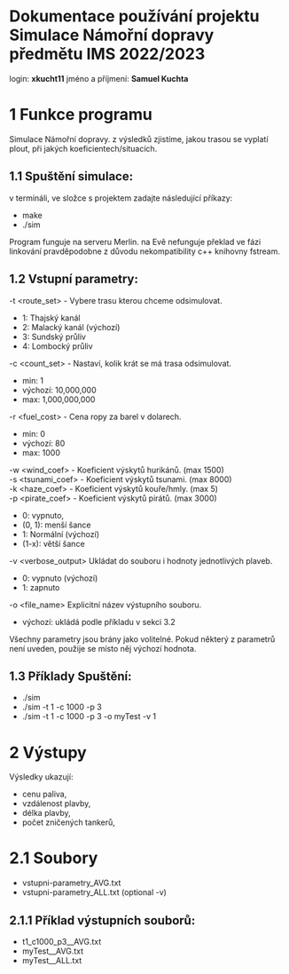 # Dokumentace používání projektu Simulace Námořní dopravy předmětu IMS 2022/2023
login: __xkucht11__
jméno a příjmení: __Samuel Kuchta__

# 1 Funkce programu
Simulace Námořní dopravy.
z výsledků zjistíme, jakou trasou se vyplatí plout, při jakých koeficientech/situacích.

## 1.1 Spuštění simulace:
v termináli, ve složce s projektem zadajte následující příkazy:
- make
- ./sim

Program funguje na serveru Merlin. na Evě nefunguje překlad ve fázi linkování pravděpodobne z důvodu nekompatibility c++ knihovny fstream.

## 1.2 Vstupní parametry:
-t <route_set> - Vybere trasu kterou chceme odsimulovat.
- 1: Thajský kanál
- 2: Malacký kanál (výchozí)
- 3: Sundský průliv
- 4: Lombocký průliv

-c <count_set> - Nastaví, kolik krát se má trasa odsimulovat.
- min: 1
- výchozí: 10,000,000
- max: 1,000,000,000

-r <fuel_cost> - Cena ropy za barel v dolarech.
- min: 0
- výchozí: 80
- max: 1000

-w <wind_coef> - Koeficient výskytů hurikánů. (max 1500) \
-s <tsunami_coef> -  Koeficient výskytů tsunami. (max 8000) \
-k <haze_coef> -  Koeficient výskytů kouře/hmly. (max 5) \
-p <pirate_coef> -  Koeficient výskytů pirátů. (max 3000)
- 0: vypnuto, 
- (0, 1): menší šance
- 1: Normální (výchozí)
- (1-x): větší šance

-v <verbose_output> Ukládat do souboru i hodnoty jednotlivých plaveb.
- 0: vypnuto (výchozí)
- 1: zapnuto

-o <file_name> Explicitní název výstupního souboru.
- výchozí: ukládá podle příkladu v sekci 3.2

Všechny parametry jsou brány jako volitelné. Pokud některý z parametrů není uveden, použije se místo něj výchozí hodnota.

## 1.3 Příklady Spuštění:
- ./sim
- ./sim -t 1 -c 1000 -p 3
- ./sim -t 1 -c 1000 -p 3 -o myTest -v 1


# 2 Výstupy
Výsledky ukazují:
- cenu paliva,
- vzdálenost plavby,
- délka plavby,
- počet zničených tankerů,

# 2.1 Soubory
- vstupni-parametry_AVG.txt
- vstupni-parametry_ALL.txt (optional -v)

## 2.1.1 Příklad výstupních souborů:
- t1_c1000_p3__AVG.txt
- myTest__AVG.txt
- myTest__ALL.txt


